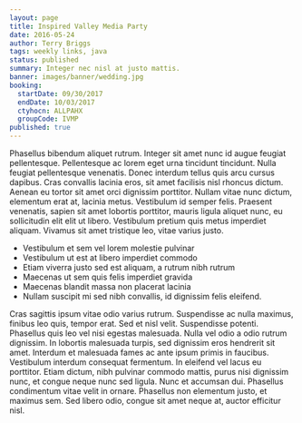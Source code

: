 ```yaml
---
layout: page
title: Inspired Valley Media Party
date: 2016-05-24
author: Terry Briggs
tags: weekly links, java
status: published
summary: Integer nec nisl at justo mattis.
banner: images/banner/wedding.jpg
booking:
  startDate: 09/30/2017
  endDate: 10/03/2017
  ctyhocn: ALLPAHX
  groupCode: IVMP
published: true
---
```

Phasellus bibendum aliquet rutrum. Integer sit amet nunc id augue feugiat pellentesque. Pellentesque ac lorem eget urna tincidunt tincidunt. Nulla feugiat pellentesque venenatis. Donec interdum tellus quis arcu cursus dapibus. Cras convallis lacinia eros, sit amet facilisis nisl rhoncus dictum. Aenean eu tortor sit amet orci dignissim porttitor. Nullam vitae nunc dictum, elementum erat at, lacinia metus. Vestibulum id semper felis. Praesent venenatis, sapien sit amet lobortis porttitor, mauris ligula aliquet nunc, eu sollicitudin elit elit ut libero. Vestibulum pretium quis metus imperdiet aliquam. Vivamus sit amet tristique leo, vitae varius justo.

* Vestibulum et sem vel lorem molestie pulvinar
* Vestibulum ut est at libero imperdiet commodo
* Etiam viverra justo sed est aliquam, a rutrum nibh rutrum
* Maecenas ut sem quis felis imperdiet gravida
* Maecenas blandit massa non placerat lacinia
* Nullam suscipit mi sed nibh convallis, id dignissim felis eleifend.

Cras sagittis ipsum vitae odio varius rutrum. Suspendisse ac nulla maximus, finibus leo quis, tempor erat. Sed et nisl velit. Suspendisse potenti. Phasellus quis leo vel nisi egestas malesuada. Nulla vel odio a odio rutrum dignissim. In lobortis malesuada turpis, sed dignissim eros hendrerit sit amet. Interdum et malesuada fames ac ante ipsum primis in faucibus. Vestibulum interdum consequat fermentum. In eleifend vel lacus eu porttitor. Etiam dictum, nibh pulvinar commodo mattis, purus nisi dignissim nunc, et congue neque nunc sed ligula. Nunc et accumsan dui. Phasellus condimentum vitae velit in ornare. Phasellus non elementum justo, et maximus sem. Sed libero odio, congue sit amet neque at, auctor efficitur nisl.

